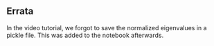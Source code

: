 
## Errata

In the video tutorial, we forgot to save the normalized eigenvalues in a pickle file. This was added to the notebook afterwards.
